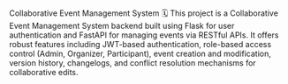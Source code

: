 Collaborative Event Management System 🗓️
This project is a Collaborative Event Management System backend built using Flask for user authentication and FastAPI for managing events via RESTful APIs. It offers robust features including JWT-based authentication, role-based access control (Admin, Organizer, Participant), event creation and modification, version history, changelogs, and conflict resolution mechanisms for collaborative edits.
